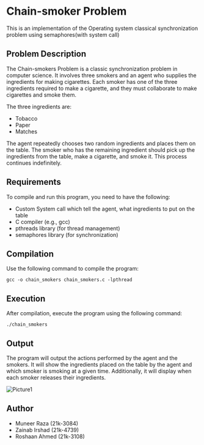 # Chain-smoker Problem
This is an implementation of the Operating system classical synchronization problem using semaphores(with system call)
## Problem Description
The Chain-smokers Problem is a classic synchronization problem in computer science. It involves three smokers and an agent who supplies the ingredients for making cigarettes. Each smoker has one of the three ingredients required to make a cigarette, and they must collaborate to make cigarettes and smoke them.

The three ingredients are:

* Tobacco
* Paper
* Matches

The agent repeatedly chooses two random ingredients and places them on the table. The smoker who has the remaining ingredient should pick up the ingredients from the table, make a cigarette, and smoke it. This process continues indefinitely.

## Requirements
To compile and run this program, you need to have the following:

* Custom System call which tell the agent, what ingredients to put on the table
* C compiler (e.g., gcc)
* pthreads library (for thread management)
* semaphores library (for synchronization)
## Compilation
Use the following command to compile the program:

`gcc -o chain_smokers chain_smokers.c -lpthread`

## Execution
After compilation, execute the program using the following command:

`./chain_smokers`

## Output
The program will output the actions performed by the agent and the smokers. It will show the ingredients placed on the table by the agent and which smoker is smoking at a given time. Additionally, it will display when each smoker releases their ingredients.

![Picture1](https://github.com/MuneerRaza/Chainsmoker-problem/assets/107882873/d0b69cc1-5dff-4da9-afe6-5fb1eec20ffe)

## Author
* Muneer Raza (21k-3084)
* Zainab Irshad (21k-4739)
* Roshaan Ahmed  (21k-3108)
